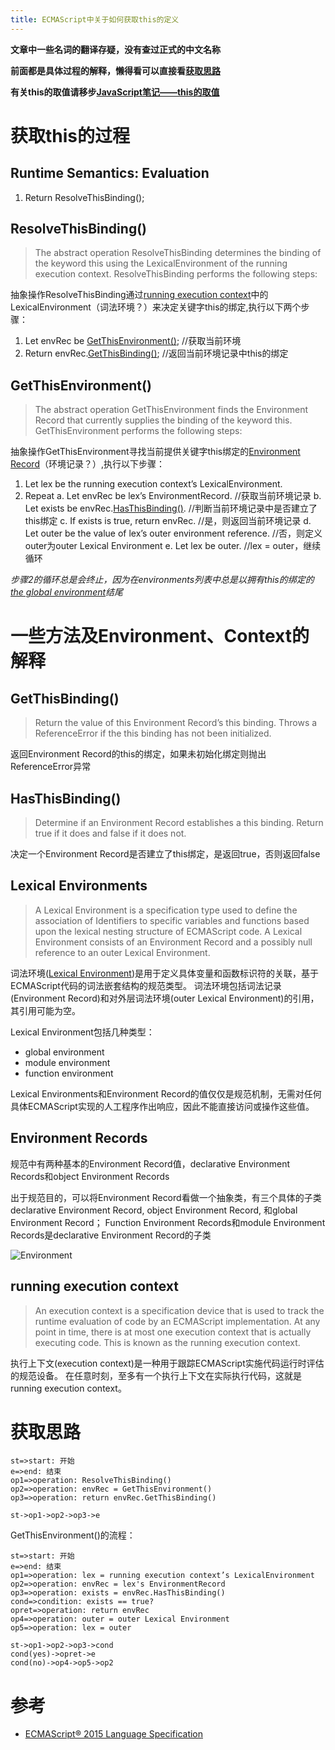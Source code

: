 ```yaml
---
title: ECMAScript中关于如何获取this的定义
---
```


**文章中一些名词的翻译存疑，没有查过正式的中文名称**

**前面都是具体过程的解释，懒得看可以直接看[获取思路][]**

**有关this的取值请移步[JavaScript笔记——this的取值][]**

# 获取this的过程

## Runtime Semantics: Evaluation

1. Return ResolveThisBinding();

## ResolveThisBinding()

> The abstract operation ResolveThisBinding determines the binding of the keyword this using the LexicalEnvironment of the running execution context. ResolveThisBinding performs the following steps:

抽象操作ResolveThisBinding通过[running execution context][]中的LexicalEnvironment（词法环境？）来决定关键字this的绑定,执行以下两个步骤：

1. Let envRec be [GetThisEnvironment()][];  //获取当前环境
2. Return envRec.[GetThisBinding()][];  //返回当前环境记录中this的绑定

## GetThisEnvironment()

> The abstract operation GetThisEnvironment finds the Environment Record that currently supplies the binding of the keyword this. GetThisEnvironment performs the following steps:

抽象操作GetThisEnvironment寻找当前提供关键字this绑定的[Environment Record][]（环境记录？）,执行以下步骤：

1. Let lex be the running execution context’s LexicalEnvironment.
2. Repeat
	a. Let envRec be lex’s EnvironmentRecord.  //获取当前环境记录
	b. Let exists be envRec.[HasThisBinding()][].  //判断当前环境记录中是否建立了this绑定
	c. If exists is true, return envRec.  //是，则返回当前环境记录
	d. Let outer be the value of lex’s outer environment reference.  //否，则定义outer为outer Lexical Environment
	e. Let lex be outer.  //lex = outer，继续循环

*步骤2的循环总是会终止，因为在environments列表中总是以拥有this的绑定的[the global environment][]结尾*

# 一些方法及Environment、Context的解释

## GetThisBinding()

> 	Return the value of this Environment Record’s this binding. Throws a ReferenceError if the this binding has not been initialized.

返回Environment Record的this的绑定，如果未初始化绑定则抛出ReferenceError异常

## HasThisBinding()

> 	Determine if an Environment Record establishes a this binding. Return true if it does and false if it does not.

决定一个Environment Record是否建立了this绑定，是返回true，否则返回false

## Lexical Environments

> A Lexical Environment is a specification type used to define the association of Identifiers to specific variables and functions based upon the lexical nesting structure of ECMAScript code. A Lexical Environment consists of an Environment Record and a possibly null reference to an outer Lexical Environment.

词法环境([Lexical Environment][])是用于定义具体变量和函数标识符的关联，基于ECMAScript代码的词法嵌套结构的规范类型。
词法环境包括词法记录(Environment Record)和对外层词法环境(outer Lexical Environment)的引用，其引用可能为空。

Lexical Environment包括几种类型：

* global environment
* module environment
* function environment

Lexical Environments和Environment Record的值仅仅是规范机制，无需对任何具体ECMAScript实现的人工程序作出响应，因此不能直接访问或操作这些值。

## Environment Records

规范中有两种基本的Environment Record值，declarative Environment Records和object Environment Records

出于规范目的，可以将Environment Record看做一个抽象类，有三个具体的子类declarative Environment Record, object Environment Record, 和global Environment Record；
Function Environment Records和module Environment Records是declarative Environment Record的子类

![Environment](http://img.blog.csdn.net/20160808170715510)

## running execution context

> An execution context is a specification device that is used to track the runtime evaluation of code by an ECMAScript implementation. At any point in time, there is at most one execution context that is actually executing code. This is known as the running execution context.

执行上下文(execution context)是一种用于跟踪ECMAScript实施代码运行时评估的规范设备。
在任意时刻，至多有一个执行上下文在实际执行代码，这就是running execution context。

# 获取思路

```flow
st=>start: 开始
e=>end: 结束
op1=>operation: ResolveThisBinding()
op2=>operation: envRec = GetThisEnvironment()
op3=>operation: return envRec.GetThisBinding()

st->op1->op2->op3->e
```

GetThisEnvironment()的流程：

```flow
st=>start: 开始
e=>end: 结束
op1=>operation: lex = running execution context’s LexicalEnvironment
op2=>operation: envRec = lex's EnvironmentRecord
op3=>operation: exists = envRec.HasThisBinding()
cond=>condition: exists == true?
opret=>operation: return envRec
op4=>operation: outer = outer Lexical Environment
op5=>operation: lex = outer

st->op1->op2->op3->cond
cond(yes)->opret->e
cond(no)->op4->op5->op2
```

# 参考

* [ECMAScript® 2015 Language Specification][reference]




[running execution context]: http://www.ecma-international.org/ecma-262/6.0/#sec-execution-contexts
[GetThisEnvironment()]: http://www.ecma-international.org/ecma-262/6.0/#sec-getthisenvironment
[Lexical Environment]: http://www.ecma-international.org/ecma-262/6.0/#sec-lexical-environments
[Environment Record]: http://www.ecma-international.org/ecma-262/6.0/#sec-environment-records
[the global environment]: http://www.ecma-international.org/ecma-262/6.0/#sec-global-environment-records
[GetThisBinding()]: #getthisbinding
[HasThisBinding()]: #hasthisbinding
[获取思路]: #获取思路
[JavaScript笔记——this的取值]: http://blog.csdn.net/azureternite/article/details/52160452

[reference]: http://www.ecma-international.org/ecma-262/6.0/